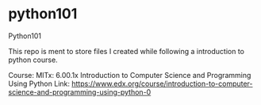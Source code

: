 # python101
Python101

This repo is ment to store files I created while following a introduction to python course.

Course:  MITx: 6.00.1x Introduction to Computer Science and Programming Using Python 
Link: https://www.edx.org/course/introduction-to-computer-science-and-programming-using-python-0

